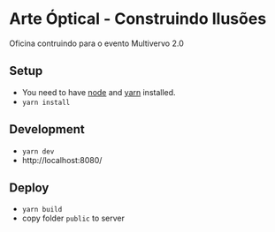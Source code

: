 # Arte Óptical - Construindo Ilusões

Oficina contruindo para o evento Multivervo 2.0


## Setup

- You need to have [node](https://nodejs.org/en/) and [yarn](https://yarnpkg.com/) installed.
- `yarn install`


## Development

- `yarn dev`
- http://localhost:8080/


## Deploy

- `yarn build`
- copy folder `public` to server
